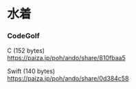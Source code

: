水着
====
  
### CodeGolf  
  
  
C (152 bytes)  
https://paiza.jp/poh/ando/share/810fbaa5  
  
Swift (140 bytes)  
https://paiza.jp/poh/ando/share/0d384c58  
  
